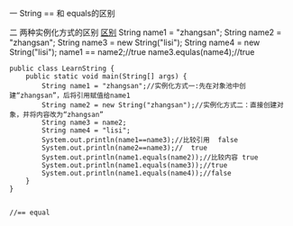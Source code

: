 一 String == 和 equals的区别
	

二 两种实例化方式的区别
[区别](http://www.blogjava.net/min-water/articles/335326.html)
String name1 = "zhangsan";
String name2 = "zhangsan";
String name3 = new String("lisi");
String name4 = new String("lisi");
name1 == name2;//true
name3.equlas(name4);//true


```
public class LearnString {
	public static void main(String[] args) {
		String name1 = "zhangsan";//实例化方式一:先在对象池中创建“zhangsan”，后将引用赋值给name1
		String name2 = new String("zhangsan");//实例化方式二：直接创建对象，并将内容改为“zhangsan”
		String name3 = name2;
		String name4 = "lisi";
		System.out.println(name1==name3);//比较引用  false
		System.out.println(name2==name3);//  true
		System.out.println(name1.equals(name2));//比较内容 true
		System.out.println(name1.equals(name3));//true
		System.out.println(name1.equals(name4));//false
	}
}


//== equal
```

